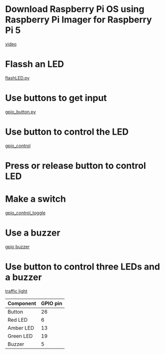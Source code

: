 # Download Raspberry Pi OS using Raspberry Pi Imager for Raspberry Pi 5
[video](https://youtu.be/0u6iflSzwp0)

# Flassh an LED
[flashLED.py](./flashLED.py)

# Use buttons to get input
[gpio_button.py](./gpio_button.py)

# Use button to control the LED
[gpio_control](./gpio_control.py)

# Press or release button to control LED 

# Make a switch
[gpio_control_toggle](./gpio_control_toggle.py)

# Use a buzzer
[gpio buzzer](./gpio_buzzer.py)

# Use button to control three LEDs and a buzzer
[traffic light](./trafficLight.py)

| Component | GPIO pin |
|-----------|----------|
| Button    |    26    |
| Red LED   |     6    |
| Amber LED |    13    |
| Green LED |    19    |
| Buzzer    |     5    |